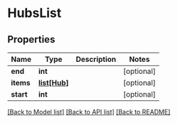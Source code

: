 # HubsList

## Properties
Name | Type | Description | Notes
------------ | ------------- | ------------- | -------------
**end** | **int** |  | [optional] 
**items** | [**list[Hub]**](Hub.md) |  | [optional] 
**start** | **int** |  | [optional] 

[[Back to Model list]](../README.md#documentation-for-models) [[Back to API list]](../README.md#documentation-for-api-endpoints) [[Back to README]](../README.md)


